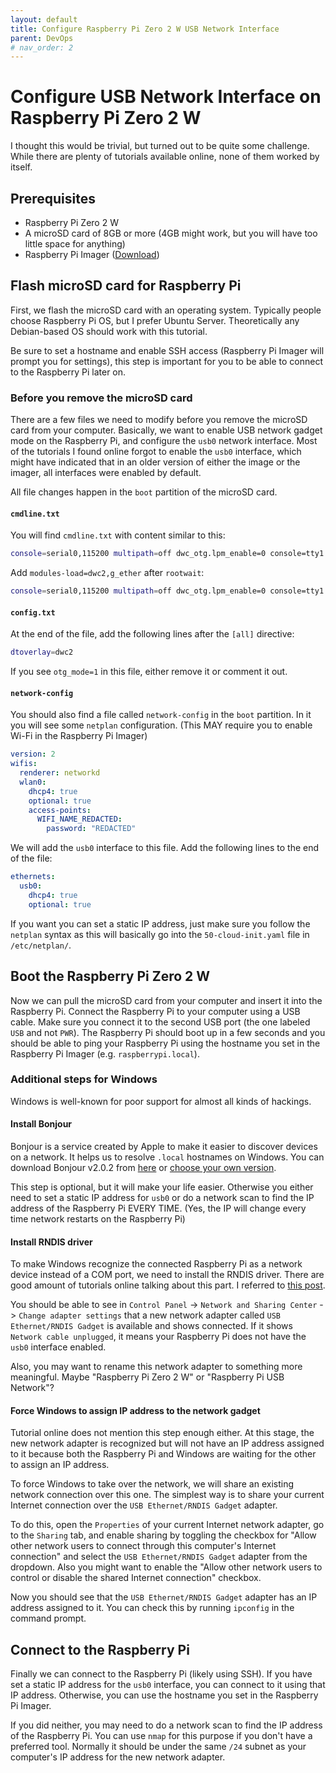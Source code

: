 ```yaml
---
layout: default
title: Configure Raspberry Pi Zero 2 W USB Network Interface
parent: DevOps
# nav_order: 2
---
```


# Configure USB Network Interface on Raspberry Pi Zero 2 W 
I thought this would be trivial, but turned out to be quite some challenge. While there are plenty of tutorials available online, none of them worked by itself.

## Prerequisites
- Raspberry Pi Zero 2 W
- A microSD card of 8GB or more (4GB might work, but you will have too little space for anything)
- Raspberry Pi Imager ([Download](https://www.raspberrypi.com/software/))

## Flash microSD card for Raspberry Pi
First, we flash the microSD card with an operating system. Typically people choose Raspberry Pi OS, but I prefer Ubuntu Server. Theoretically any Debian-based OS should work with this tutorial.

Be sure to set a hostname and enable SSH access (Raspberry Pi Imager will prompt you for settings), this step is important for you to be able to connect to the Raspberry Pi later on.

### Before you remove the microSD card
There are a few files we need to modify before you remove the microSD card from your computer. Basically, we want to enable USB network gadget mode on the Raspberry Pi, and configure the `usb0` network interface. Most of the tutorials I found online forgot to enable the `usb0` interface, which might have indicated that in an older version of either the image or the imager, all interfaces were enabled by default.

All file changes happen in the `boot` partition of the microSD card.

#### `cmdline.txt`

You will find `cmdline.txt` with content similar to this:
```bash
console=serial0,115200 multipath=off dwc_otg.lpm_enable=0 console=tty1 root=LABEL=writable rootfstype=ext4 rootwait fixrtc cfg80211.ieee80211_regdom=
```

Add `modules-load=dwc2,g_ether` after `rootwait`:
```bash
console=serial0,115200 multipath=off dwc_otg.lpm_enable=0 console=tty1 root=LABEL=writable rootfstype=ext4 rootwait modules-load=dwc2,g_ether fixrtc cfg80211.ieee80211_regdom=
```

#### `config.txt`
At the end of the file, add the following lines after the `[all]` directive:
```bash
dtoverlay=dwc2
```

If you see `otg_mode=1` in this file, either remove it or comment it out. 

#### `network-config`
You should also find a file called `network-config` in the `boot` partition. In it you will see some `netplan` configuration. (This MAY require you to enable Wi-Fi in the Raspberry Pi Imager)

```yaml
version: 2
wifis:
  renderer: networkd
  wlan0:
    dhcp4: true
    optional: true
    access-points:
      WIFI_NAME_REDACTED:
        password: "REDACTED"
```

We will add the `usb0` interface to this file. Add the following lines to the end of the file:
```yaml
ethernets:
  usb0:
    dhcp4: true
    optional: true
```

If you want you can set a static IP address, just make sure you follow the `netplan` syntax as this will basically go into the `50-cloud-init.yaml` file in `/etc/netplan/`.

## Boot the Raspberry Pi Zero 2 W
Now we can pull the microSD card from your computer and insert it into the Raspberry Pi. Connect the Raspberry Pi to your computer using a USB cable. Make sure you connect it to the second USB port (the one labeled `USB` and not `PWR`). The Raspberry Pi should boot up in a few seconds and you should be able to ping your Raspberry Pi using the hostname you set in the Raspberry Pi Imager (e.g. `raspberrypi.local`).

### Additional steps for Windows 
Windows is well-known for poor support for almost all kinds of hackings. 

#### Install Bonjour
Bonjour is a service created by Apple to make it easier to discover devices on a network. It helps us to resolve `.local` hostnames on Windows. You can download Bonjour v2.0.2 from [here](https://support.apple.com/kb/DL999?locale=en_US) or [choose your own version](https://developer.apple.com/bonjour/).

This step is optional, but it will make your life easier. Otherwise you either need to set a static IP address for `usb0` or do a network scan to find the IP address of the Raspberry Pi EVERY TIME. (Yes, the IP will change every time network restarts on the Raspberry Pi)

#### Install RNDIS driver
To make Windows recognize the connected Raspberry Pi as a network device instead of a COM port, we need to install the RNDIS driver. There are good amount of tutorials online talking about this part. I referred to [this post](https://wiki.sipeed.com/hardware/en/maixsense/maixsense-a075v/install_drivers.html).

You should be able to see in `Control Panel` -> `Network and Sharing Center` -> `Change adapter settings` that a new network adapter called `USB Ethernet/RNDIS Gadget` is available and shows connected. If it shows `Network cable unplugged`, it means your Raspberry Pi does not have the `usb0` interface enabled.

Also, you may want to rename this network adapter to something more meaningful. Maybe "Raspberry Pi Zero 2 W" or "Raspberry Pi USB Network"?

#### Force Windows to assign IP address to the network gadget
Tutorial online does not mention this step enough either. At this stage, the new network adapter is recognized but will not have an IP address assigned to it because both the Raspberry Pi and Windows are waiting for the other to assign an IP address. 

To force Windows to take over the network, we will share an existing network connection over this one. The simplest way is to share your current Internet connection over the `USB Ethernet/RNDIS Gadget` adapter. 

To do this, open the `Properties` of your current Internet network adapter, go to the `Sharing` tab, and enable sharing by toggling the checkbox for "Allow other network users to connect through this computer's Internet connection" and select the `USB Ethernet/RNDIS Gadget` adapter from the dropdown. Also you might want to enable the "Allow other network users to control or disable the shared Internet connection" checkbox.

Now you should see that the `USB Ethernet/RNDIS Gadget` adapter has an IP address assigned to it. You can check this by running `ipconfig` in the command prompt.

## Connect to the Raspberry Pi
Finally we can connect to the Raspberry Pi (likely using SSH). If you have set a static IP address for the `usb0` interface, you can connect to it using that IP address. Otherwise, you can use the hostname you set in the Raspberry Pi Imager.

If you did neither, you may need to do a network scan to find the IP address of the Raspberry Pi. You can use `nmap` for this purpose if you don't have a preferred tool. Normally it should be under the same `/24` subnet as your computer's IP address for the new network adapter.